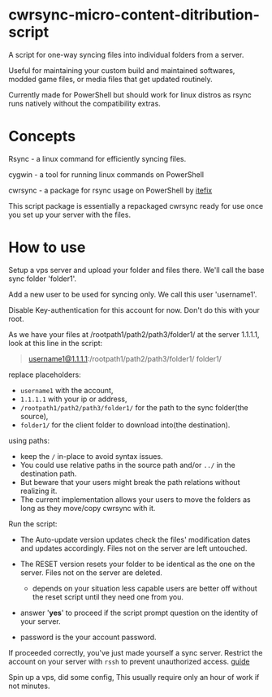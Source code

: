 # cwrsync-micro-content-ditribution-script

A script for one-way syncing files into individual folders from a server. 

Useful for maintaining your custom build and maintained softwares, modded game files, or media files that get updated routinely. 

Currently made for PowerShell but should work for linux distros as rsync runs natively without the compatibility extras.



# Concepts

Rsync - a linux command for efficiently syncing files.

cygwin - a tool for running linux commands on PowerShell

cwrsync - a package for rsync usage on PowerShell by [itefix](https://itefix.net/cwrsync)

This script package is essentially a repackaged cwrsync ready for use once you set up your server with the files.



# How to use

Setup a vps server and upload your folder and files there. We'll call the base sync folder 'folder1'.

Add a new user to be used for syncing only. We call this user 'username1'. 

Disable Key-authentication for this account for now. Don't do this with your root.

As we have your files at /rootpath1/path2/path3/folder1/ at the server 1.1.1.1, look at this line in the script:


> username1@1.1.1.1:/rootpath1/path2/path3/folder1/ folder1/

replace placeholders:
* `username1` with the account, 
* `1.1.1.1` with your ip or address, 
* `/rootpath1/path2/path3/folder1/` for the path to the sync folder(the source),
* `folder1/` for the client folder to download into(the destination).



using paths:
* keep the `/` in-place to avoid syntax issues. 
* You could use relative paths in the source path and/or `../` in the destination path.
* But beware that your users might break the path relations without realizing it.
* The current implementation allows your users to move the folders as long as they move/copy cwrsync with it.



Run the script:
* The Auto-update version updates check the files' modification dates and updates accordingly. Files not on the server are left untouched.
* The RESET version resets your folder to be identical as the one on the server. Files not on the server are deleted.
  - depends on your situation less capable users are better off without the reset script until they need one from you.
  
* answer '**yes**' to proceed if the script prompt question on the identity of your server.
* password is the your account password.

If proceeded correctly, you've just made yourself a sync server.
Restrict the account on your server with `rssh` to prevent unauthorized access. [guide](http://terranhost.com/blog/2011/09/use-rssh-to-restrict-user-access-to-sftp/index.html)


Spin up a vps, did some config, This usually require only an hour of work if not minutes.
